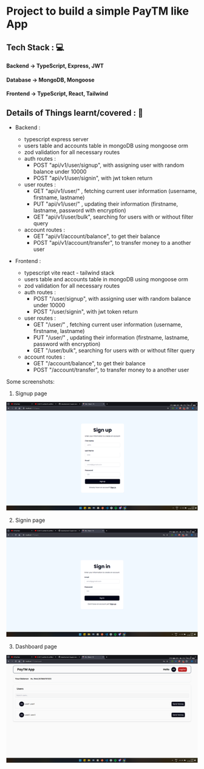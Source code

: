 # Project to build a simple PayTM like App

<!-- ## Deployed Live on 🚀: -->
<!-- ### Frontend : Vercel -> https://week-3-todo-app-mern.vercel.app/
### Backend : Render -> https://week-3-todo-app-mern.onrender.com/todos -->

## Tech Stack : 💻
#### Backend -> TypeScript, Express, JWT 
#### Database -> MongoDB, Mongoose
#### Frontend -> TypeScript, React, Tailwind


<!-- ## Tests Done (POSTMAN and FRONTEND) : ✅ 👍 -->
<!-- - successfully creates new todos
- open routes/no authentication
- mark as done capability
- all synchronous backend with frontend -->


## Details of Things learnt/covered : 🎊

- Backend :
    - typescript express server
    - users table and accounts table in mongoDB using mongoose orm
    - zod validation for all necessary routes
    - auth routes : 
        - POST "api/v1/user/signup", with assigning user with random balance under 10000 
        - POST "api/v1/user/signin", with jwt token return
    - user routes : 
        - GET "api/v1/user/" , fetching current user information (username, firstname, lastname)
        - PUT "api/v1/user/" , updating their information (firstname, lastname, password with encryption)
        - GET "api/v1/user/bulk", searching for users with or without filter query
    - account routes :
        - GET "api/v1/account/balance", to get their balance
        - POST "api/v1/account/transfer", to transfer money to a another user


- Frontend :
    - typescript vite react - tailwind stack
    - users table and accounts table in mongoDB using mongoose orm
    - zod validation for all necessary routes
    - auth routes : 
        - POST "/user/signup", with assigning user with random balance under 10000 
        - POST "/user/signin", with jwt token return
    - user routes : 
        - GET "/user/" , fetching current user information (username, firstname, lastname)
        - PUT "/user/" , updating their information (firstname, lastname, password with encryption)
        - GET "/user/bulk", searching for users with or without filter query
    - account routes :
        - GET "/account/balance", to get their balance
        - POST "/account/transfer", to transfer money to a another user

Some screenshots:

1. Signup page

![signup page](signup.png)

2. Signin page

![signin page](signin.png)

3. Dashboard page

![dashboard page](dashboard.png)


<!-- ## Bugs : ❌ -->
<!-- - no bugs recorded for the required functioning -->


<!-- ## Run : 🚀 -->
<!-- - Create .env in root folder and set the environment variables JWT_SECRET and MONGO_URL
- Run <code> node index.js </code> in root folder -->

